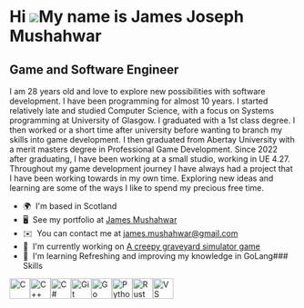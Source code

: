 Hi ![](https://user-images.githubusercontent.com/18350557/176309783-0785949b-9127-417c-8b55-ab5a4333674e.gif)My name is James Joseph Mushahwar
==============================================================================================================================================

Game and Software Engineer
--------------------------

I am 28 years old and love to explore new possibilities with software development. I have been programming for almost 10 years. I started relatively late and studied Computer Science, with a focus on Systems programming at University of Glasgow. I graduated with a 1st class degree. I then worked or a short time after university before wanting to branch my skills into game development. I then graduated from Abertay University with a merit masters degree in Professional Game Development. Since 2022 after graduating, I have been working at a small studio, working in UE 4.27. Throughout my game development journey I have always had a project that I have been working towards in my own time. Exploring new ideas and learning are some of the ways I like to spend my precious free time.

*   🌍  I'm based in Scotland
*   🖥️  See my portfolio at [James Mushahwar](http://jamesmushahwar.wixsite.com/mysite)
*   ✉️  You can contact me at [james.mushahwar@gmail.com](mailto:james.mushahwar@gmail.com)
*   🚀  I'm currently working on [A creepy graveyard simulator game](http://github.com/james-mushahwar/Project-Grave)
*   🧠  I'm learning Refreshing and improving my knowledge in GoLang### Skills 
<p align="left">
<a href="https://docs.microsoft.com/en-us/cpp/?view=msvc-170" target="_blank" rel="noreferrer"><img src="https://raw.githubusercontent.com/danielcranney/readme-generator/main/public/icons/skills/c-colored.svg" width="36" height="36" alt="C" /></a><a href="https://docs.microsoft.com/en-us/cpp/?view=msvc-170" target="_blank" rel="noreferrer"><img src="https://raw.githubusercontent.com/danielcranney/readme-generator/main/public/icons/skills/cplusplus-colored.svg" width="36" height="36" alt="C++" /></a><a href="https://docs.microsoft.com/en-us/dotnet/csharp/" target="_blank" rel="noreferrer"><img src="https://raw.githubusercontent.com/danielcranney/readme-generator/main/public/icons/skills/csharp-colored.svg" width="36" height="36" alt="C#" /></a><a href="https://git-scm.com/" target="_blank" rel="noreferrer"><img src="https://raw.githubusercontent.com/danielcranney/readme-generator/main/public/icons/skills/git-colored.svg" width="36" height="36" alt="Git" /></a><a href="https://go.dev/doc/" target="_blank" rel="noreferrer"><img src="https://raw.githubusercontent.com/danielcranney/readme-generator/main/public/icons/skills/go-colored.svg" width="36" height="36" alt="Go" /></a><a href="https://www.python.org/" target="_blank" rel="noreferrer"><img src="https://raw.githubusercontent.com/danielcranney/readme-generator/main/public/icons/skills/python-colored.svg" width="36" height="36" alt="Python" /></a><a href="https://www.rust-lang.org/" target="_blank" rel="noreferrer"><img src="https://raw.githubusercontent.com/danielcranney/readme-generator/main/public/icons/skills/rust-colored.svg" width="36" height="36" alt="Rust" /></a><a href="https://code.visualstudio.com/" target="_blank" rel="noreferrer"><img src="https://raw.githubusercontent.com/danielcranney/readme-generator/main/public/icons/skills/visualstudiocode.svg" width="36" height="36" alt="VS Code" /></a>
                    </p>
                               
